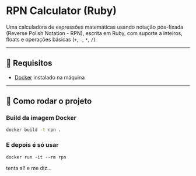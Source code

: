 # RPN Calculator (Ruby)

Uma calculadora de expressões matemáticas usando notação pós-fixada (Reverse Polish Notation - RPN), escrita em Ruby, com suporte a inteiros, floats e operações básicas (`+`, `-`, `*`, `/`).

---

## 🔧 Requisitos

- [Docker](https://www.docker.com/) instalado na máquina

---

## 🚀 Como rodar o projeto

### Build da imagem Docker

```bash
docker build -t rpn .
```

### E depois é só usar

```
docker run -it --rm rpn
```

tenta aí! e me diz...